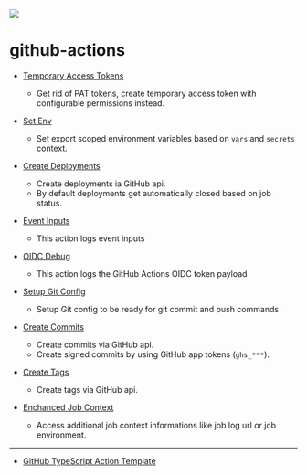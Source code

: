 [![](https://img.shields.io/badge/Marketplace%20Actions-qoomon-blue)](https://github.com/marketplace?type=actions&query=qoomon)

# github-actions

- [Temporary Access Tokens](https://github.com/qoomon/actions--access-token)
  - Get rid of PAT tokens, create temporary access token with configurable permissions instead.
    
- [Set Env](https://github.com/qoomon/actions--set-env)
  - Set export scoped environment variables based on `vars` and `secrets` context.
    
- [Create Deployments](https://github.com/qoomon/actions--create-deployment)
  - Create deployments ia GitHub api.
  - By default deployments get automatically closed based on job status.
    
- [Event Inputs](https://github.com/qoomon/actions--event-inputs)
  - This action logs event inputs
    
- [OIDC Debug](https://github.com/qoomon/actions--oidc-debug)
  - This action logs the GitHub Actions OIDC token payload 

- [Setup Git Config](https://github.com/qoomon/actions--setup-git)
  - Setup Git config to be ready for git commit and push commands
    
- [Create Commits](https://github.com/qoomon/actions--create-commit)
  - Create commits via GitHub api.
  - Create signed commits by using GitHub app tokens (`ghs_***`).
    
- [Create Tags](https://github.com/qoomon/actions--create-tag)
  - Create tags via GitHub api.

- [Enchanced Job Context](https://github.com/qoomon/actions--context)
  - Access additional job context informations like job log url or job environment.

---

- [GitHub TypeScript Action Template](https://github.com/qoomon/actions--template)






